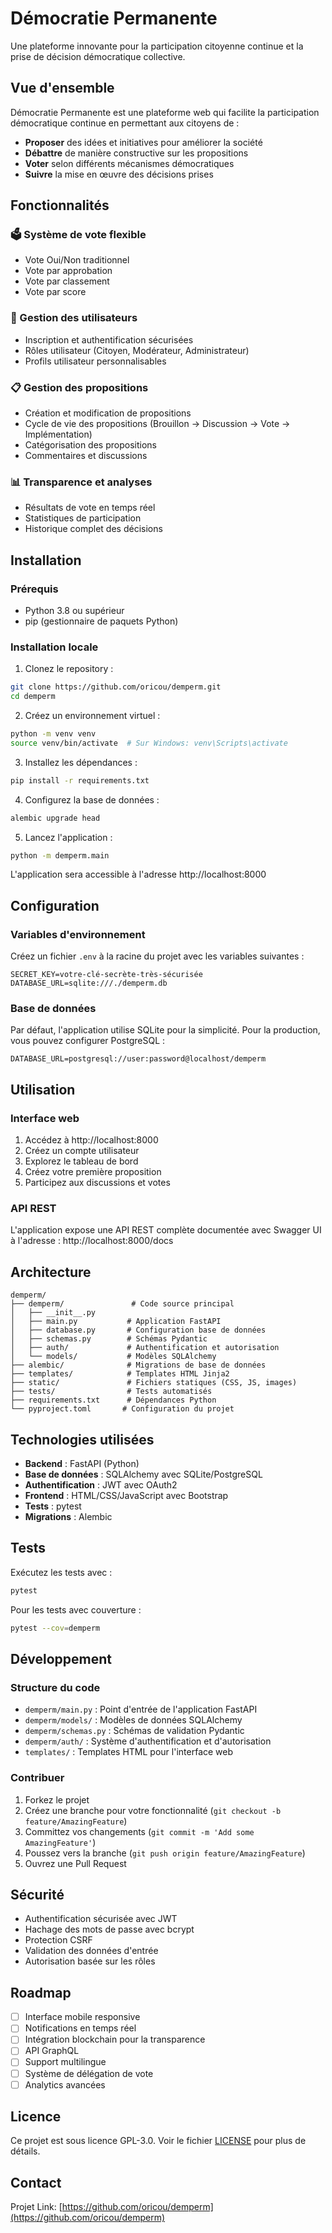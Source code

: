 # Démocratie Permanente

Une plateforme innovante pour la participation citoyenne continue et la prise de décision démocratique collective.

## Vue d'ensemble

Démocratie Permanente est une plateforme web qui facilite la participation démocratique continue en permettant aux citoyens de :

- **Proposer** des idées et initiatives pour améliorer la société
- **Débattre** de manière constructive sur les propositions
- **Voter** selon différents mécanismes démocratiques
- **Suivre** la mise en œuvre des décisions prises

## Fonctionnalités

### 🗳️ Système de vote flexible
- Vote Oui/Non traditionnel
- Vote par approbation
- Vote par classement
- Vote par score

### 👥 Gestion des utilisateurs
- Inscription et authentification sécurisées
- Rôles utilisateur (Citoyen, Modérateur, Administrateur)
- Profils utilisateur personnalisables

### 📋 Gestion des propositions
- Création et modification de propositions
- Cycle de vie des propositions (Brouillon → Discussion → Vote → Implémentation)
- Catégorisation des propositions
- Commentaires et discussions

### 📊 Transparence et analyses
- Résultats de vote en temps réel
- Statistiques de participation
- Historique complet des décisions

## Installation

### Prérequis
- Python 3.8 ou supérieur
- pip (gestionnaire de paquets Python)

### Installation locale

1. Clonez le repository :
```bash
git clone https://github.com/oricou/demperm.git
cd demperm
```

2. Créez un environnement virtuel :
```bash
python -m venv venv
source venv/bin/activate  # Sur Windows: venv\Scripts\activate
```

3. Installez les dépendances :
```bash
pip install -r requirements.txt
```

4. Configurez la base de données :
```bash
alembic upgrade head
```

5. Lancez l'application :
```bash
python -m demperm.main
```

L'application sera accessible à l'adresse http://localhost:8000

## Configuration

### Variables d'environnement

Créez un fichier `.env` à la racine du projet avec les variables suivantes :

```env
SECRET_KEY=votre-clé-secrète-très-sécurisée
DATABASE_URL=sqlite:///./demperm.db
```

### Base de données

Par défaut, l'application utilise SQLite pour la simplicité. Pour la production, vous pouvez configurer PostgreSQL :

```env
DATABASE_URL=postgresql://user:password@localhost/demperm
```

## Utilisation

### Interface web

1. Accédez à http://localhost:8000
2. Créez un compte utilisateur
3. Explorez le tableau de bord
4. Créez votre première proposition
5. Participez aux discussions et votes

### API REST

L'application expose une API REST complète documentée avec Swagger UI à l'adresse :
http://localhost:8000/docs

## Architecture

```
demperm/
├── demperm/               # Code source principal
│   ├── __init__.py
│   ├── main.py           # Application FastAPI
│   ├── database.py       # Configuration base de données
│   ├── schemas.py        # Schémas Pydantic
│   ├── auth/             # Authentification et autorisation
│   └── models/           # Modèles SQLAlchemy
├── alembic/              # Migrations de base de données
├── templates/            # Templates HTML Jinja2
├── static/               # Fichiers statiques (CSS, JS, images)
├── tests/                # Tests automatisés
├── requirements.txt      # Dépendances Python
└── pyproject.toml       # Configuration du projet
```

## Technologies utilisées

- **Backend** : FastAPI (Python)
- **Base de données** : SQLAlchemy avec SQLite/PostgreSQL
- **Authentification** : JWT avec OAuth2
- **Frontend** : HTML/CSS/JavaScript avec Bootstrap
- **Tests** : pytest
- **Migrations** : Alembic

## Tests

Exécutez les tests avec :

```bash
pytest
```

Pour les tests avec couverture :

```bash
pytest --cov=demperm
```

## Développement

### Structure du code

- `demperm/main.py` : Point d'entrée de l'application FastAPI
- `demperm/models/` : Modèles de données SQLAlchemy
- `demperm/schemas.py` : Schémas de validation Pydantic
- `demperm/auth/` : Système d'authentification et d'autorisation
- `templates/` : Templates HTML pour l'interface web

### Contribuer

1. Forkez le projet
2. Créez une branche pour votre fonctionnalité (`git checkout -b feature/AmazingFeature`)
3. Committez vos changements (`git commit -m 'Add some AmazingFeature'`)
4. Poussez vers la branche (`git push origin feature/AmazingFeature`)
5. Ouvrez une Pull Request

## Sécurité

- Authentification sécurisée avec JWT
- Hachage des mots de passe avec bcrypt
- Protection CSRF
- Validation des données d'entrée
- Autorisation basée sur les rôles

## Roadmap

- [ ] Interface mobile responsive
- [ ] Notifications en temps réel
- [ ] Intégration blockchain pour la transparence
- [ ] API GraphQL
- [ ] Support multilingue
- [ ] Système de délégation de vote
- [ ] Analytics avancées

## Licence

Ce projet est sous licence GPL-3.0. Voir le fichier [LICENSE](LICENSE) pour plus de détails.

## Contact

Projet Link: [https://github.com/oricou/demperm](https://github.com/oricou/demperm)
